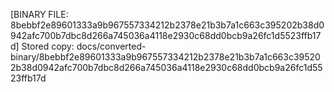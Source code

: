 [BINARY FILE: 8bebbf2e89601333a9b967557334212b2378e21b3b7a1c663c395202b38d0942afc700b7dbc8d266a745036a4118e2930c68dd0bcb9a26fc1d5523ffb17d]
Stored copy: docs/converted-binary/8bebbf2e89601333a9b967557334212b2378e21b3b7a1c663c395202b38d0942afc700b7dbc8d266a745036a4118e2930c68dd0bcb9a26fc1d5523ffb17d
